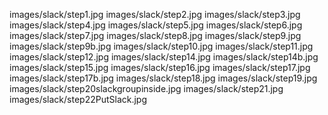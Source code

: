 

images/slack/step1.jpg
images/slack/step2.jpg
images/slack/step3.jpg
images/slack/step4.jpg
images/slack/step5.jpg
images/slack/step6.jpg
images/slack/step7.jpg
images/slack/step8.jpg
images/slack/step9.jpg
images/slack/step9b.jpg
images/slack/step10.jpg
images/slack/step11.jpg
images/slack/step12.jpg
images/slack/step14.jpg
images/slack/step14b.jpg
images/slack/step15.jpg
images/slack/step16.jpg
images/slack/step17.jpg
images/slack/step17b.jpg
images/slack/step18.jpg
images/slack/step19.jpg
images/slack/step20slackgroupinside.jpg
images/slack/step21.jpg
images/slack/step22PutSlack.jpg
